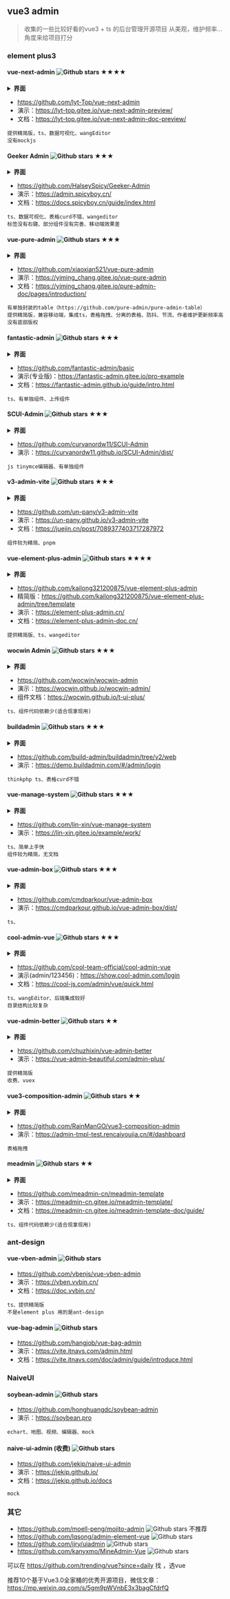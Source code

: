 ## vue3 admin

> 收集的一些比较好看的vue3 + ts 的后台管理开源项目
> 从美观，维护频率...角度来给项目打分

### element plus3

#### vue-next-admin ![Github stars](https://img.shields.io/github/stars/lyt-Top/vue-next-admin.svg) ★★★★
<details><summary><b>界面</b></summary>

![image](https://github.com/webguosai/vue3_admin_collect/assets/2083784/fe301f5f-cb9c-4bd8-841e-a3a4c290b8ec)

</details>

* https://github.com/lyt-Top/vue-next-admin
* 演示：https://lyt-top.gitee.io/vue-next-admin-preview/
* 文档：https://lyt-top.gitee.io/vue-next-admin-doc-preview/

```
提供精简版，ts、数据可视化、wangEditor
没有mockjs
```

#### Geeker Admin ![Github stars](https://img.shields.io/github/stars/HalseySpicy/Geeker-Admin.svg) ★★★
<details><summary><b>界面</b></summary>

![image](https://github.com/webguosai/vue3_admin_collect/assets/2083784/99bab2c6-a70d-400b-8d6d-269d5bd02f7f)

</details>

- https://github.com/HalseySpicy/Geeker-Admin
- 演示：https://admin.spicyboy.cn/
- 文档：https://docs.spicyboy.cn/guide/index.html

```
ts、数据可视化、表格curd不错、wangeditor
标签没有右键、部分组件没有完善、移动端效果差
```

#### vue-pure-admin ![Github stars](https://img.shields.io/github/stars/xiaoxian521/vue-pure-admin.svg) ★★★
<details><summary><b>界面</b></summary>

![image](https://github.com/webguosai/vue3_admin_collect/assets/2083784/6b99ea1a-1dfe-4ea6-bcbc-e0b6c8371129)

</details>

- https://github.com/xiaoxian521/vue-pure-admin
- 演示：https://yiming_chang.gitee.io/vue-pure-admin
- 文档：https://yiming_chang.gitee.io/pure-admin-doc/pages/introduction/

```
有单独封装的table（https://github.com/pure-admin/pure-admin-table）
提供精简版，兼容移动端，集成ts，表格拖拽、分离的表格、防抖、节流、作者维护更新频率高
没有底部版权
```

#### fantastic-admin ![Github stars](https://img.shields.io/github/stars/fantastic-admin/basic.svg) ★★★
<details><summary><b>界面</b></summary>

![image](https://github.com/webguosai/vue3_admin_collect/assets/2083784/0d7f67e3-f626-41f0-bee8-61ef44327d2e)

</details>

- https://github.com/fantastic-admin/basic
- 演示(专业版)：https://fantastic-admin.gitee.io/pro-example
- 文档：https://fantastic-admin.github.io/guide/intro.html

```
ts、有单独组件、上传组件
```

#### SCUI-Admin ![Github stars](https://gitee.com/lolicode/scui/badge/star.svg?theme=gvp) ★★★
<details><summary><b>界面</b></summary>

![image](https://github.com/webguosai/vue3_admin_favorites/assets/2083784/a6f5a65d-84c6-41a6-9201-ee5eba08bd8f)
  
</details>

- https://github.com/curvanordw11/SCUI-Admin
- 演示：https://curvanordw11.github.io/SCUI-Admin/dist/

```
js tinymce编辑器、有单独组件
```

#### v3-admin-vite ![Github stars](https://img.shields.io/github/stars/un-pany/v3-admin-vite.svg) ★★★
<details><summary><b>界面</b></summary>

![image](https://github.com/webguosai/vue3_admin_collect/assets/2083784/e7db2318-c521-401e-8b18-5f251995e960)

</details>

- https://github.com/un-pany/v3-admin-vite
- 演示：https://un-pany.github.io/v3-admin-vite
- 文档：https://juejin.cn/post/7089377403717287972

```
组件较为精简、pnpm
```

#### vue-element-plus-admin ![Github stars](https://img.shields.io/github/stars/kailong321200875/vue-element-plus-admin.svg) ★★★★
<details><summary><b>界面</b></summary>

![image](https://github.com/webguosai/vue3_admin_collect/assets/2083784/3ca0c7ab-b9ee-4dfd-ba7a-b85711ffadaf)

</details>

* https://github.com/kailong321200875/vue-element-plus-admin
* 精简版：https://github.com/kailong321200875/vue-element-plus-admin/tree/template
* 演示：https://element-plus-admin.cn/
* 文档：https://element-plus-admin-doc.cn/

```
提供精简版、ts、wangeditor
```

#### wocwin Admin ![Github stars](https://img.shields.io/github/stars/wocwin/wocwin-admin.svg) ★★★
<details><summary><b>界面</b></summary>

![image](https://github.com/webguosai/vue3_admin_collect/assets/2083784/217f51a7-99c6-4b9b-8044-00af57e3c58e)

</details>

- https://github.com/wocwin/wocwin-admin
- 演示：https://wocwin.github.io/wocwin-admin/
- 组件文档：https://wocwin.github.io/t-ui-plus/

```
ts、组件代码依赖少(适合现拿现用)
```

#### buildadmin ![Github stars](https://img.shields.io/github/stars/build-admin/buildadmin.svg) ★★★
<details><summary><b>界面</b></summary>

![image](https://github.com/webguosai/vue3_admin_collect/assets/2083784/e2a52536-c8f1-406d-ad15-dc06269ee093)

</details>

- https://github.com/build-admin/buildadmin/tree/v2/web
- 演示：https://demo.buildadmin.com/#/admin/login

```
thinkphp ts、表格curd不错
```

#### vue-manage-system ![Github stars](https://img.shields.io/github/stars/lin-xin/vue-manage-system.svg) ★★★
<details><summary><b>界面</b></summary>

![image](https://github.com/webguosai/vue3_admin_collect/assets/2083784/d09a2638-6bbc-4dd4-bf51-e4b1567f3b1c)

</details>

* https://github.com/lin-xin/vue-manage-system
* 演示：https://lin-xin.gitee.io/example/work/

```
ts、简单上手快
组件较为精简，无文档
```

#### vue-admin-box ![Github stars](https://img.shields.io/github/stars/cmdparkour/vue-admin-box.svg) ★★★
<details><summary><b>界面</b></summary>

![image](https://github.com/webguosai/vue3_admin_collect/assets/2083784/7c471c3a-b417-4757-97a7-3d717ceb1ce5)

</details>

* https://github.com/cmdparkour/vue-admin-box
* 演示：https://cmdparkour.github.io/vue-admin-box/dist/

```
ts、
```

#### cool-admin-vue ![Github stars](https://img.shields.io/github/stars/cool-team-official/cool-admin-vue.svg) ★★★
<details><summary><b>界面</b></summary>

![image](https://github.com/webguosai/vue3_admin_collect/assets/2083784/1208ed65-e991-4121-88e8-2da5e04d8ab8)

</details>

* https://github.com/cool-team-official/cool-admin-vue
* 演示(admin/123456)：https://show.cool-admin.com/login
* 文档：https://cool-js.com/admin/vue/quick.html

```
ts、wangEditor、后端集成较好
目录结构比较复杂
```

#### vue-admin-better  ![Github stars](https://img.shields.io/github/stars/chuzhixin/vue-admin-better.svg) ★★
<details><summary><b>界面</b></summary>

![image](https://github.com/webguosai/vue3_admin_collect/assets/2083784/6970f8bc-412d-43db-8139-26b7a8a4f5d6)

</details>

* https://github.com/chuzhixin/vue-admin-better
* 演示：https://vue-admin-beautiful.com/admin-plus/

```
提供精简版
收费、vuex
```

#### vue3-composition-admin ![Github stars](https://img.shields.io/github/stars/RainManGO/vue3-composition-admin.svg) ★★
<details><summary><b>界面</b></summary>

![image](https://github.com/webguosai/vue3_admin_collect/assets/2083784/5f415a49-74b4-4906-b465-02d9de4f0e3c)

</details>

- https://github.com/RainManGO/vue3-composition-admin
- 演示：https://admin-tmpl-test.rencaiyoujia.cn/#/dashboard

```
表格拖拽
```

#### meadmin ![Github stars](https://img.shields.io/github/stars/meadmin-cn/meadmin-template.svg) ★★
<details><summary><b>界面</b></summary>

![image](https://github.com/webguosai/vue3_admin_collect/assets/2083784/6e813a6b-dfb9-4d7a-babd-c72a3c9d0a93)

</details>

- https://github.com/meadmin-cn/meadmin-template
- 演示：https://meadmin-cn.gitee.io/meadmin-template/
- 文档：https://meadmin-cn.gitee.io/meadmin-template-doc/guide/

```
ts、组件代码依赖少(适合现拿现用)
```



### ant-design

#### vue-vben-admin ![Github stars](https://img.shields.io/github/stars/vbenjs/vue-vben-admin.svg)

* https://github.com/vbenjs/vue-vben-admin
* 演示：https://vben.vvbin.cn/
* 文档：https://doc.vvbin.cn/

```
ts、提供精简版
不是element plus 用的是ant-design
```

#### vue-bag-admin ![Github stars](https://img.shields.io/github/stars/hangjob/vue-bag-admin.svg)
- https://github.com/hangjob/vue-bag-admin
- 演示：https://vite.itnavs.com/admin.html
- 文档：https://vite.itnavs.com/doc/admin/guide/introduce.html

### NaiveUI 
#### soybean-admin ![Github stars](https://img.shields.io/github/stars/honghuangdc/soybean-admin.svg)
- https://github.com/honghuangdc/soybean-admin
- 演示：https://soybean.pro

```
echart、地图、视频、编辑器、mock
```

#### naive-ui-admin (收费) ![Github stars](https://img.shields.io/github/stars/jekip/naive-ui-admin.svg)
- https://github.com/jekip/naive-ui-admin
- 演示：https://jekip.github.io/
- 文档：https://jekip.github.io/docs

```
mock
```

### 其它

* https://github.com/moell-peng/mojito-admin ![Github stars](https://img.shields.io/github/stars/moell-peng/mojito-admin.svg) 不推荐
* https://github.com/lqsong/admin-element-vue ![Github stars](https://img.shields.io/github/stars/lqsong/admin-element-vue.svg)
* https://github.com/ijry/uiadmin ![Github stars](https://img.shields.io/github/stars/ijry/uiadmin.svg)
* https://github.com/kanyxmo/MineAdmin-Vue ![Github stars](https://img.shields.io/github/stars/kanyxmo/MineAdmin-Vue.svg)



可以在  https://github.com/trending/vue?since=daily 找 ，选vue

推荐10个基于Vue3.0全家桶的优秀开源项目，微信文章：https://mp.weixin.qq.com/s/5gm9pWVnbE3x3bagCfdrfQ
